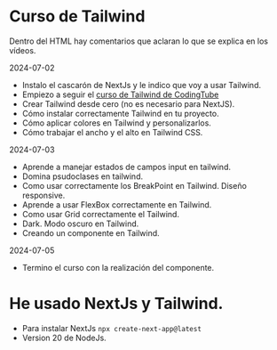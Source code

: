 # Curso de Tailwind

Dentro del HTML hay comentarios que aclaran lo que se explica en los vídeos.

2024-07-02

- Instalo el cascarón de NextJs y le indico que voy a usar Tailwind.
- Empiezo a seguir el [curso de Tailwind de CodingTube](https://www.youtube.com/watch?v=gvdvuGSksDU&list=PLJubkp8BnTJu9khizC7ywblms1YzdLO3g)
- Crear Tailwind desde cero (no es necesario para NextJS).
- Cómo instalar correctamente Tailwind en tu proyecto.
- Cómo aplicar colores en Tailwind y personalizarlos.
- Cómo trabajar el ancho y el alto en Tailwind CSS.

2024-07-03

- Aprende a manejar estados de campos input en tailwind.
- Domina psudoclases en tailwind.
- Como usar correctamente los BreakPoint en Tailwind. Diseño responsive.
- Aprende a usar FlexBox correctamente en Tailwind.
- Como usar Grid correctamente el Tailwind.
- Dark. Modo oscuro en Tailwind.
- Creando un componente en Tailwind.

2024-07-05

- Termino el curso con la realización del componente.


# He usado NextJs y Tailwind.
- Para instalar NextJs ```npx create-next-app@latest```
- Version 20 de NodeJs.
